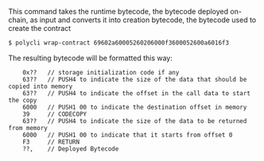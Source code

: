 This command takes the runtime bytecode, the bytecode deployed on-chain, as input and converts it into creation bytecode, the bytecode used to create the contract

```bash
$ polycli wrap-contract 69602a60005260206000f3600052600a6016f3

```

The resulting bytecode will be formatted this way:

		0x??   // storage initialization code if any
		63??   // PUSH4 to indicate the size of the data that should be copied into memory
		63??   // PUSH4 to indicate the offset in the call data to start the copy
		6000   // PUSH1 00 to indicate the destination offset in memory
		39     // CODECOPY
		63??   // PUSH4 to indicate the size of the data to be returned from memory
		6000   // PUSH1 00 to indicate that it starts from offset 0
		F3     // RETURN
		??,    // Deployed Bytecode
